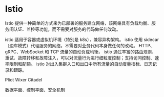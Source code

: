 # Istio
<!-- @author DHJT 2020-02-24 -->
Istio 提供一种简单的方式来为已部署的服务建立网络，该网络具有负载均衡、服务间认证、监控等功能，而不需要对服务的代码做任何改动。

istio 适用于容器或虚拟机环境（特别是 k8s），兼容异构架构。
istio 使用 sidecar（边车模式）代理服务的网络，不需要对业务代码本身做任何的改动。
HTTP、gRPC、WebSocket 和 TCP 流量的自动负载均衡。
istio 通过丰富的路由规则、重试、故障转移和故障注入，可以对流量行为进行细粒度控制；支持访问控制、速率限制和配额。
istio 对出入集群入口和出口中所有流量的自动度量指标、日志记录和跟踪。

Pliot Wixer Citadel

数据平面、控制平面、安全机制